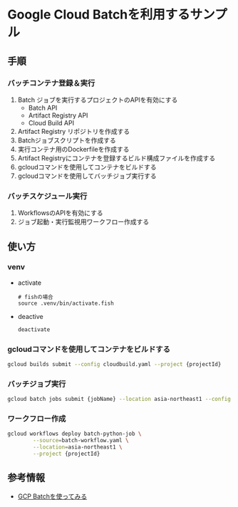 Google Cloud Batchを利用するサンプル
====================

## 手順

### バッチコンテナ登録＆実行

1. Batch ジョブを実行するプロジェクトのAPIを有効にする
    - Batch API
    - Artifact Registry API
    - Cloud Build API
1. Artifact Registry リポジトリを作成する
1. Batchジョブスクリプトを作成する
1. 実行コンテナ用のDockerfileを作成する
1. Artifact Registryにコンテナを登録するビルド構成ファイルを作成する
1. gcloudコマンドを使用してコンテナをビルドする
1. gcloudコマンドを使用してバッチジョブ実行する

### バッチスケジュール実行

1. WorkflowsのAPIを有効にする
1. ジョブ起動・実行監視用ワークフロー作成する



## 使い方

### venv

- activate
    ```fish
    # fishの場合
    source .venv/bin/activate.fish
    ```

- deactive
    ```bash
    deactivate
    ```

### gcloudコマンドを使用してコンテナをビルドする

```bash
gcloud builds submit --config cloudbuild.yaml --project {projectId}
```

### バッチジョブ実行

```bash
gcloud batch jobs submit {jobName} --location asia-northeast1 --config batchjob.json
```

### ワークフロー作成

```bash
gcloud workflows deploy batch-python-job \
        --source=batch-workflow.yaml \
        --location=asia-northeast1 \
        --project {projectId}
```

## 参考情報

- [GCP Batchを使ってみる](https://engineer-boost.com/google-cloud/?p=355)
